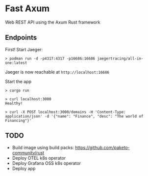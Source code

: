 # Fast Axum

Web REST API using the Axum Rust framework

## Endpoints

First! Start Jaeger:

```shell
> podman run -d -p4317:4317 -p16686:16686 jaegertracing/all-in-one:latest
```

Jaeger is now reachable at `http://localhost:16686`

Start the app

```shell
> cargo run
```

```shell
> curl localhost:3000
Healthy!
```

```shell
> curl -X POST localhost:3000/domains -H 'Content-Type: application/json' -d '{"name": "Finance", "desc": "The world of Financing"}'
```

## TODO

- Build image using build packs: https://github.com/paketo-community/rust
- Deploy OTEL k8s operator
- Deploy Grafana OSS k8s operator
- Deploy app
